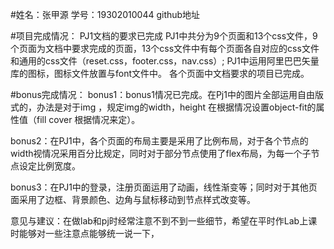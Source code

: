 #姓名：张甲源 学号：19302010044
github地址


#项目完成情况：
  PJ1文档的要求已完成
  PJ1中共分为9个页面和13个css文件，9个页面为文档中要求完成的页面，13个css文件中有每个页面各自对应的css文件和通用的css文件（reset.css，footer.css，nav.css）;
  PJ1中运用阿里巴巴矢量库的图标，图标文件放置与font文件中。
  各个页面中文档要求的项目已完成。


#bonus完成情况：
  bonus1：bonus1情况已完成。在Pj1中的图片全部运用自由版式的，办法是对于img ，规定img的width，height 在根据情况设置object-fit的属性值（fill cover 根据情况来定）。

  bonus2：在PJ1中，各个页面的布局主要是采用了比例布局，对于各个节点的width视情况采用百分比规定，同时对于部分节点使用了flex布局，为每一个子节点设定比例宽度。
   
  bonus3：在PJ1中的登录，注册页面运用了动画，线性渐变等；同时对于其他页面采用了边框、背景颜色、边角与鼠标移动到节点样式改变等。

意见与建议：在做lab和pj时经常注意不到不到一些细节，希望在平时作Lab上课时能够对一些注意点能够统一说一下，